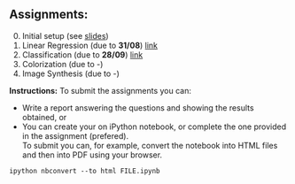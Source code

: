 ## Assignments:
0. Initial setup (see [slides](https://daniel-yukimura.github.io/schedules-image-processing-lab/slides/class_0_Introduction.pdf))
1. Linear Regression (due to **31/08**) [link](https://github.com/daniel-yukimura/assingments-image-processing-lab/blob/master/notebooks/assignment1.ipynb)
2. Classification (due to **28/09**) [link](https://github.com/daniel-yukimura/assingments-image-processing-lab/blob/master/notebooks/assignment2.ipynb)
3. Colorization (due to -)
4. Image Synthesis (due to -)

**Instructions:**
To submit the assignments you can:
* Write a report answering the questions and showing the results obtained, or
* You can create your on iPython notebook, or complete the one provided in the assignment (prefered).<br> To submit you can, for example, convert the notebook into HTML files and then into PDF using your browser.
```
ipython nbconvert --to html FILE.ipynb
```
